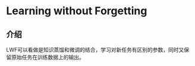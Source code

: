 # Learning without Forgetting
## 介绍
LWF可以看做是知识蒸馏和微调的结合，学习对新任务有区别的参数，同时又保留原始任务在训练数据上的输出。
<!--stackedit_data:
eyJoaXN0b3J5IjpbLTEyMDE4NzA1NSwtNTM0NzM4NTkwLDE2Mz
M2NDEzMDJdfQ==
-->